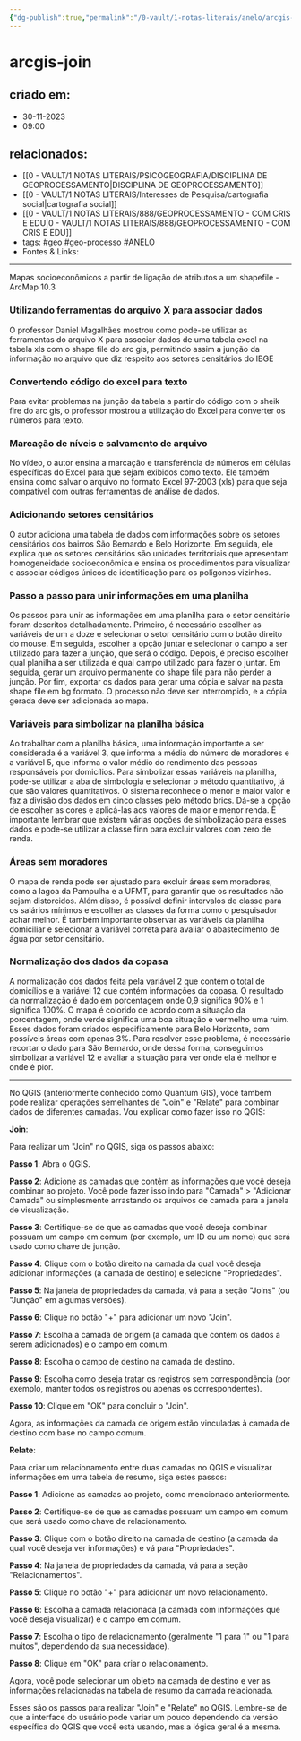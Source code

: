 ```yaml
---
{"dg-publish":true,"permalink":"/0-vault/1-notas-literais/anelo/arcgis-join/","tags":["geo","geo-processo","ANELO"],"dgHomeLink":true,"dgShowLocalGraph":true,"dgShowFileTree":true,"dgEnableSearch":true,"noteIcon":""}
---
```


# arcgis-join

## criado em: 
- 30-11-2023
- 09:00
## relacionados:
- [[0 - VAULT/1 NOTAS LITERAIS/PSICOGEOGRAFIA/DISCIPLINA DE GEOPROCESSAMENTO\|DISCIPLINA DE GEOPROCESSAMENTO]]
- [[0 - VAULT/1 NOTAS LITERAIS/Interesses de Pesquisa/cartografia social\|cartografia social]]
- [[0 - VAULT/1 NOTAS LITERAIS/888/GEOPROCESSAMENTO - COM CRIS E EDU\|0 - VAULT/1 NOTAS LITERAIS/888/GEOPROCESSAMENTO - COM CRIS E EDU]]
- tags: #geo #geo-processo #ANELO
- Fontes & Links: 
---


Mapas socioeconômicos a partir de ligação de atributos a um shapefile - ArcMap 10.3

### Utilizando ferramentas do arquivo X para associar dados 
 O professor Daniel Magalhães mostrou como pode-se utilizar as ferramentas do arquivo X para associar dados de uma tabela excel na tabela xls com o shape file do arc gis, permitindo assim a junção da informação no arquivo que diz respeito aos setores censitários do IBGE 
### Convertendo código do excel para texto 
 Para evitar problemas na junção da tabela a partir do código com o sheik fire do arc gis, o professor mostrou a utilização do Excel para converter os números para texto. 
 ### Marcação de níveis e salvamento de arquivo 
 No vídeo, o autor ensina a marcação e transferência de números em células específicas do Excel para que sejam exibidos como texto. Ele também ensina como salvar o arquivo no formato Excel 97-2003 (xls) para que seja compatível com outras ferramentas de análise de dados. 
### Adicionando setores censitários 
 O autor adiciona uma tabela de dados com informações sobre os setores censitários dos bairros São Bernardo e Belo Horizonte. Em seguida, ele explica que os setores censitários são unidades territoriais que apresentam homogeneidade socioeconômica e ensina os procedimentos para visualizar e associar códigos únicos de identificação para os polígonos vizinhos. 
### Passo a passo para unir informações em uma planilha 
 Os passos para unir as informações em uma planilha para o setor censitário foram descritos detalhadamente. Primeiro, é necessário escolher as variáveis de um a doze e selecionar o setor censitário com o botão direito do mouse. Em seguida, escolher a opção juntar e selecionar o campo a ser utilizado para fazer a junção, que será o código. Depois, é preciso escolher qual planilha a ser utilizada e qual campo utilizado para fazer o juntar. Em seguida, gerar um arquivo permanente do shape file para não perder a junção. Por fim, exportar os dados para gerar uma cópia e salvar na pasta shape file em bg formato. O processo não deve ser interrompido, e a cópia gerada deve ser adicionada ao mapa. 
### Variáveis para simbolizar na planilha básica 
 Ao trabalhar com a planilha básica, uma informação importante a ser considerada é a variável 3, que informa a média do número de moradores e a variável 5, que informa o valor médio do rendimento das pessoas responsáveis por domicílios. Para simbolizar essas variáveis na planilha, pode-se utilizar a aba de simbologia e selecionar o método quantitativo, já que são valores quantitativos. O sistema reconhece o menor e maior valor e faz a divisão dos dados em cinco classes pelo método brics. Dá-se a opção de escolher as cores e aplicá-las aos valores de maior e menor renda. É importante lembrar que existem várias opções de simbolização para esses dados e pode-se utilizar a classe finn para excluir valores com zero de renda. 
### Áreas sem moradores 
 O mapa de renda pode ser ajustado para excluir áreas sem moradores, como a lagoa da Pampulha e a UFMT, para garantir que os resultados não sejam distorcidos. Além disso, é possível definir intervalos de classe para os salários mínimos e escolher as classes da forma como o pesquisador achar melhor. É também importante observar as variáveis da planilha domiciliar e selecionar a variável correta para avaliar o abastecimento de água por setor censitário. 
### Normalização dos dados da copasa 
 A normalização dos dados feita pela variável 2 que contém o total de domicílios e a variável 12 que contém informações da copasa. O resultado da normalização é dado em porcentagem onde 0,9 significa 90% e 1 significa 100%. O mapa é colorido de acordo com a situação da porcentagem, onde verde significa uma boa situação e vermelho uma ruim. Esses dados foram criados especificamente para Belo Horizonte, com possíveis áreas com apenas 3%. Para resolver esse problema, é necessário recortar o dado para São Bernardo, onde dessa forma, conseguimos simbolizar a variável 12 e avaliar a situação para ver onde ela é melhor e onde é pior. 

 ---

 No QGIS (anteriormente conhecido como Quantum GIS), você também pode realizar operações semelhantes de "Join" e "Relate" para combinar dados de diferentes camadas. Vou explicar como fazer isso no QGIS:

**Join**:

Para realizar um "Join" no QGIS, siga os passos abaixo:

**Passo 1**: Abra o QGIS.

**Passo 2**: Adicione as camadas que contêm as informações que você deseja combinar ao projeto. Você pode fazer isso indo para "Camada" > "Adicionar Camada" ou simplesmente arrastando os arquivos de camada para a janela de visualização.

**Passo 3**: Certifique-se de que as camadas que você deseja combinar possuam um campo em comum (por exemplo, um ID ou um nome) que será usado como chave de junção.

**Passo 4**: Clique com o botão direito na camada da qual você deseja adicionar informações (a camada de destino) e selecione "Propriedades".

**Passo 5**: Na janela de propriedades da camada, vá para a seção "Joins" (ou "Junção" em algumas versões).

**Passo 6**: Clique no botão "+" para adicionar um novo "Join".

**Passo 7**: Escolha a camada de origem (a camada que contém os dados a serem adicionados) e o campo em comum.

**Passo 8**: Escolha o campo de destino na camada de destino.

**Passo 9**: Escolha como deseja tratar os registros sem correspondência (por exemplo, manter todos os registros ou apenas os correspondentes).

**Passo 10**: Clique em "OK" para concluir o "Join".

Agora, as informações da camada de origem estão vinculadas à camada de destino com base no campo comum.

**Relate**:

Para criar um relacionamento entre duas camadas no QGIS e visualizar informações em uma tabela de resumo, siga estes passos:

**Passo 1**: Adicione as camadas ao projeto, como mencionado anteriormente.

**Passo 2**: Certifique-se de que as camadas possuam um campo em comum que será usado como chave de relacionamento.

**Passo 3**: Clique com o botão direito na camada de destino (a camada da qual você deseja ver informações) e vá para "Propriedades".

**Passo 4**: Na janela de propriedades da camada, vá para a seção "Relacionamentos".

**Passo 5**: Clique no botão "+" para adicionar um novo relacionamento.

**Passo 6**: Escolha a camada relacionada (a camada com informações que você deseja visualizar) e o campo em comum.

**Passo 7**: Escolha o tipo de relacionamento (geralmente "1 para 1" ou "1 para muitos", dependendo da sua necessidade).

**Passo 8**: Clique em "OK" para criar o relacionamento.

Agora, você pode selecionar um objeto na camada de destino e ver as informações relacionadas na tabela de resumo da camada relacionada.

Esses são os passos para realizar "Join" e "Relate" no QGIS. Lembre-se de que a interface do usuário pode variar um pouco dependendo da versão específica do QGIS que você está usando, mas a lógica geral é a mesma.